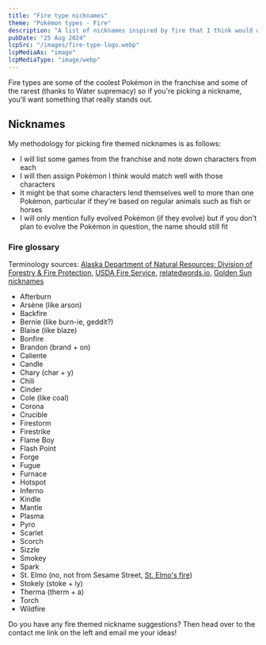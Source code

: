 ```yaml
---
title: "Fire type nicknames"
theme: "Pokémon types - Fire"
description: "A list of nicknames inspired by fire that I think would work well with Pokémon."
pubDate: "25 Aug 2024"
lcpSrc: "/images/fire-type-logo.webp"
lcpMediaAs: "image"
lcpMediaType: "image/webp"
---
```


Fire types are some of the coolest Pokémon in the franchise and some of the rarest (thanks to Water supremacy) so if you're picking a nickname, you'll want something that really stands out.

## Nicknames

My methodology for picking fire themed nicknames is as follows:

* I will list some games from the franchise and note down characters from each
* I will then assign Pokémon I think would match well with those characters
* It might be that some characters lend themselves well to more than one Pokémon, particular if they're based on regular animals such as fish or horses
* I will only mention fully evolved Pokémon (if they evolve) but if you don't plan to evolve the Pokémon in question, the name should still fit

### Fire glossary

Terminology sources: [Alaska Department of Natural Resources: Division of Forestry & Fire Protection](https://forestry.alaska.gov/fire/glossary), [USDA Fire Service](https://www.fs.usda.gov/nwacfire/home/terminology.html), [relatedwords.io](https://relatedwords.io/fire), [Golden Sun nicknames](/nicknames/themes/golden-sun/)

* Afterburn
* Arsène (like arson)
* Backfire
* Bernie (like burn-ie, geddit?)
* Blaise (like blaze)
* Bonfire
* Brandon (brand + on)
* Caliente
* Candle
* Chary (char + y)
* Chili
* Cinder
* Cole (like coal)
* Corona
* Crucible
* Firestorm
* Firestrike
* Flame Boy
* Flash Point
* Forge
* Fugue
* Furnace
* Hotspot
* Inferno
* Kindle
* Mantle
* Plasma
* Pyro
* Scarlet
* Scorch
* Sizzle
* Smokey
* Spark
* St. Elmo (no, not from Sesame Street, [St. Elmo's fire](https://en.wikipedia.org/wiki/St._Elmo%27s_fire))
* Stokely (stoke + ly)
* Therma (therm + a)
* Torch
* Wildfire

Do you have any fire themed nickname suggestions? Then head over to the contact me link on the left and email me your ideas!